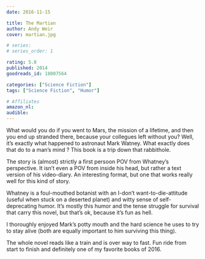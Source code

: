 ```yaml
---
date: 2016-11-15

title: The Martian
author: Andy Weir
cover: martian.jpg

# series: 
# series_order: 1

rating: 5.0
published: 2014
goodreads_id: 18007564

categories: ["Science Fiction"]
tags: ["Science Fiction", "Humor"]

# Affiliates
amazon_nl: 
audible: 
---
```


What would you do if you went to Mars, the mission of a lifetime, and then you end up stranded there, because your collegues left without you? Well, it’s exactly what happened to astronaut Mark Watney. What exactly does that do to a man’s mind ? This book is a trip down that rabbithole.

<!--more-->

The story is (almost) strictly a first persoon POV from Whatney’s perspective. It isn’t even a POV from inside his head, but rather a text version of his video-diary. An interesting format, but one that works really well for this kind of story.

Whatney is a foul-mouthed botanist with an I-don’t want-to-die-attitude (useful when stuck on a deserted planet) and witty sense of self-deprecating humor. It’s mostly this humor and the tense struggle for survival that carry this novel, but that’s ok, because it’s fun as hell.

I thoroughly enjoyed Mark’s potty mouth and the hard science he uses to try to stay alive (both are equally important to him surviving this thing).

The whole novel reads like a train and is over way to fast. Fun ride from start to finish and definitely one of my favorite books of 2016.

